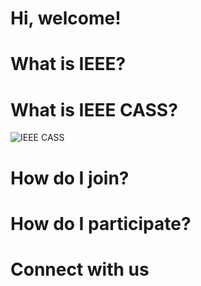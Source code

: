 # Hi, welcome!

# What is IEEE?

# What is IEEE CASS?
![IEEE CASS]("ieee-cass.png")

# How do I join?

# How do I participate?

# Connect with us
